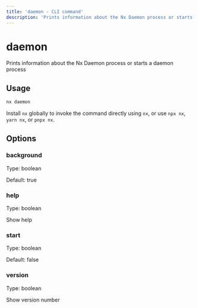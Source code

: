 ```yaml
---
title: 'daemon - CLI command'
description: 'Prints information about the Nx Daemon process or starts a daemon process'
---
```


# daemon

Prints information about the Nx Daemon process or starts a daemon process

## Usage

```bash
nx daemon
```

Install `nx` globally to invoke the command directly using `nx`, or use `npx nx`, `yarn nx`, or `pnpx nx`.

## Options

### background

Type: boolean

Default: true

### help

Type: boolean

Show help

### start

Type: boolean

Default: false

### version

Type: boolean

Show version number

